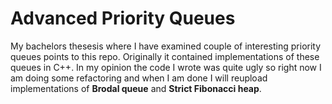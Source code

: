 # Advanced Priority Queues
My bachelors thesesis where I have examined couple of interesting priority queues points to this repo. Originally it contained implementations of these queues in C++. In my opinion the code I wrote was quite ugly so right now I am doing some refactoring and when I am done I will reupload implementations of **Brodal queue** and **Strict Fibonacci heap**.
